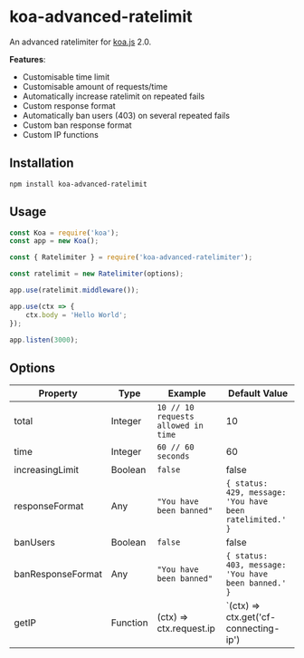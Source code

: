 # koa-advanced-ratelimit
An advanced ratelimiter for [koa.js](https://koajs.com) 2.0.

**Features**:
- Customisable time limit
- Customisable amount of requests/time
- Automatically increase ratelimit on repeated fails
- Custom response format
- Automatically ban users (403) on several repeated fails
- Custom ban response format
- Custom IP functions

## Installation

```npm install koa-advanced-ratelimit```

## Usage

```js
const Koa = require('koa');
const app = new Koa();

const { Ratelimiter } = require('koa-advanced-ratelimiter');

const ratelimit = new Ratelimiter(options);

app.use(ratelimit.middleware());

app.use(ctx => {
	ctx.body = 'Hello World';
});

app.listen(3000);
```

## Options

|Property|Type|Example|Default Value|
|---|---|---|---|
|total|Integer|`10 // 10 requests allowed in time`|10|
|time|Integer|`60 // 60 seconds`|60|
|increasingLimit|Boolean|`false`|false|
|responseFormat|Any|`"You have been banned"`|`{ status: 429, message: 'You have been ratelimited.' }`|
|banUsers|Boolean|`false`|false|
|banResponseFormat|Any|`"You have been banned"`|`{ status: 403, message: 'You have been banned.' }`|
|getIP|Function|(ctx) => ctx.request.ip|`(ctx) => ctx.get('cf-connecting-ip') || ctx.get('x-forwarded-for') || ctx.request.ip`|